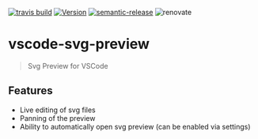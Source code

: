 [![travis build](https://img.shields.io/travis/com/SimonSiefke/vscode-svg-preview.svg?style=flat-square)](https://travis-ci.com/SimonSiefke/vscode-svg-preview) [![Version](https://vsmarketplacebadge.apphb.com/version/SimonSiefke.svg-preview.svg)](https://marketplace.visualstudio.com/items?itemName=SimonSiefke.svg-preview) [![semantic-release](https://img.shields.io/badge/%20%20%F0%9F%93%A6%F0%9F%9A%80-semantic--release-e10079.svg?style=flat-square)](https://github.com/semantic-release/semantic-release) ![renovate](https://badges.renovateapi.com/github/SimonSiefke/vscode-svg-preview)

# vscode-svg-preview

> Svg Preview for VSCode

<!-- TODO image -->
<!-- TODO logo -->

## Features

- Live editing of svg files
- Panning of the preview
- Ability to automatically open svg preview (can be enabled via settings)
